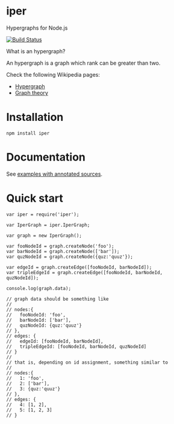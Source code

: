 iper
====

Hypergraphs for Node.js

[![Build Status](https://travis-ci.org/fibo/iper.png?branch=master)](https://travis-ci.org/fibo/iper.png?branch=master)

What is an hypergraph?

An hypergraph is a graph which rank can be greater than two.

Check the following Wikipedia pages:

* [Hypergraph](https://en.wikipedia.org/wiki/Hypergraph)
* [Graph theory](https://en.wikipedia.org/wiki/Graph_theory)

# Installation

    npm install iper

# Documentation

See [examples with annotated sources](http://fibo.github.io/iper).

# Quick start

    var iper = require('iper');

    var IperGraph = iper.IperGraph;

    var graph = new IperGraph();

    var fooNodeId = graph.createNode('foo');
    var barNodeId = graph.createNode(['bar']);
    var quzNodeId = graph.createNode({quz:'quuz'});

    var edgeId = graph.createEdge([fooNodeId, barNodeId]);
    var tripleEdgeId = graph.createEdge([fooNodeId, barNodeId, quzNodeId]);

    console.log(graph.data);

    // graph data should be something like
    //
    // nodes:{
    //   fooNodeId: 'foo',
    //   barNodeId: ['bar'],
    //   quzNodeId: {quz:'quuz'}
    // },
    // edges: {
    //   edgeId: [fooNodeId, barNodeId],
    //   tripleEdgeId: [fooNodeId, barNodeId, quzNodeId]
    // }
    //
    // that is, depending on id assignment, something similar to
    //
    // nodes:{
    //   1: 'foo',
    //   2: ['bar'],
    //   3: {quz:'quuz'}
    // },
    // edges: {
    //   4: [1, 2],
    //   5: [1, 2, 3]
    // }

